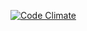 [![Code Climate](https://codeclimate.com/github/backdesk/resume/badges/gpa.svg)](https://codeclimate.com/github/backdesk/resume)
